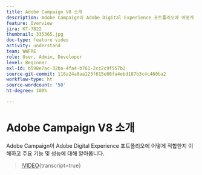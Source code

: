 ```yaml
---
title: Adobe Campaign V8 소개
description: Adobe Campaign이 Adobe Digital Experience 포트폴리오에 어떻게 적합한지 이해하고 주요 기능 및 성능에 대해 알아봅니다.
feature: Overview
jira: KT-7822
thumbnail: 335365.jpg
doc-type: feature video
activity: understand
team: WWFRE
role: User, Admin, Developer
level: Beginner
exl-id: b598e7ac-32ba-4fa4-b761-2cc2c9f557b2
source-git-commit: 116a24a8aa123f615e08fa4ebd187b3c4c460ba2
workflow-type: ht
source-wordcount: '50'
ht-degree: 100%

---
```


# Adobe Campaign V8 소개

Adobe Campaign이 Adobe Digital Experience 포트폴리오에 어떻게 적합한지 이해하고 주요 기능 및 성능에 대해 알아봅니다.

>[!VIDEO](https://video.tv.adobe.com/v/335365?quality=12&learn=on){transcript=true}

